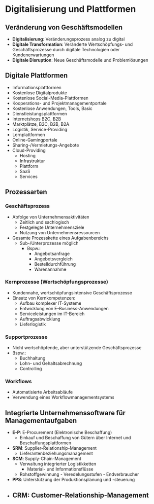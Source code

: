 # Digitalisierung und Plattformen

## Veränderung von Geschäftsmodellen
- **Digitalisierung**: Veränderungsprozess analog zu digital
- **Digitale Transformation**: Veränderte Wertschöpfungs- und Geschäftsprozesse durch digitale Technologien oder Kundenerwartungen
- **Digitale Disruption**: Neue Geschäftsmodelle und Problemlösungen

## Digitale Plattformen
- Informationsplattformen
- Kostenlose Digitalprodukte
- Kostenlose Social-Media-Plattformen
- Kooperations- und Projektmanagementportale
- Kostenlose Anwendungen, Tools, Basic
- Dienstleistungsplattformen
- Internetshops B2C, B2B
- Marktplätze, B2C, B2B, B2A
- Logistik, Service-Providing
- Lernplattformen
- Online-Gamingportale
- Sharing-/Vermietungs-Angebote
- Cloud-Providing
  - Hosting
  - Infrastruktur
  - Plattform
  - SaaS
  - Services

## Prozessarten

### Geschäftsprozess
- Abfolge von Unternehmensaktivitäten
  - Zeitlich und sachlogisch
  - Festgelegte Unternehmensziele
  - Nutzung von Unternehmensressourcen
- Gesamte Prozesskette eines Aufgabenbereichs
  - Sub-/Unterprozesse möglich
    - Bspw.:
      - Angebotsanfrage
      - Angebotsvergleich
      - Bestelldurchführung
      - Warenannahme

### Kernprozesse (Wertschöpfungsprozesse)
- Kundennahe, wertschöpfungsintensive Geschäftsprozesse
- Einsatz von Kernkompetenzen:
  - Aufbau komplexer IT-Systeme
  - Entwicklung von E-Business-Anwendungen
  - Serviceleistungen im IT-Bereich
  - Auftragsabwicklung
  - Lieferlogistik
 
### Supportprozesse
- Nicht wertschöpfende, aber unterstützende Geschäftsprozesse
- Bspw.:
  - Buchhaltung
  - Lohn- und Gehaltsabrechnung
  - Controlling
 
### Workflows
- Automatisierte Arbeitsabläufe
- Verwendung eines Workflowmanagementsystems

## Integrierte Unternehmenssoftware für Managementaufgaben
- **E-P**: E-Procurement (Elektronische Beschaffung)
  - Einkauf und Beschaffung von Gütern über Internet und Beschaffungsplattformen
- **SRM**: Supplier-Relationship-Management
  - Lieferantenbeziehungsmanagement
- **SCM**: Supply-Chain-Management
  - Verwaltung integrierter Logistikketten
    - Material- und Informationsflüsse
  - Rohstoffgewinnung - Veredelungsstufen - Endverbraucher
- **PPS**: Unterstützung der Produktionsplanung und -steuerung
- **CRM**: Customer-Relationship-Management
  - 
